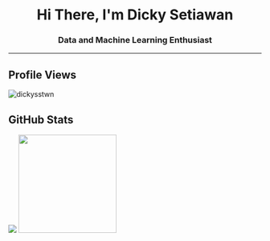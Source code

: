 <h1 align="center">Hi There, I'm Dicky Setiawan</h1>
<h3 align="center">Data and Machine Learning Enthusiast</h3>
<hr />

## Profile Views
<p align="left"><img src="https://komarev.com/ghpvc/?username=dickysstwn&label=Profile%20views&color=0e75b6&style=flat" alt="dickysstwn" /></p>


## GitHub Stats
<p>
  <tr>
    
<td><img src="https://github-readme-stats.vercel.app/api?username=dickysstwn&show_icons=true&hide_border=true&theme=dark&layout=compact" /></td>
  <td><img src="https://github-readme-stats.vercel.app/api/top-langs/?username=dickysstwn&&layout=compact&langs_count=8&theme=dark&hide_border=true" height="195"/></td>
  </tr>
</p>
